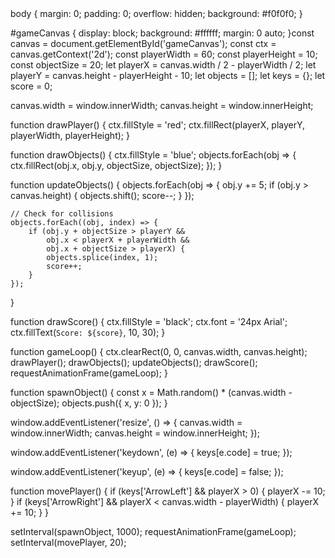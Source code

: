 <!DOCTYPE html>
<html lang="en">
<head>
    <meta charset="UTF-8">
    <meta name="viewport" content="width=device-width, initial-scale=1.0">
    <title>Catch the Falling Objects</title>
    <link rel="stylesheet" href="styles.css">
</head>
<body>
    <canvas id="gameCanvas"></canvas>
    <script src="script.js"></script>
</body>
</html>body {
    margin: 0;
    padding: 0;
    overflow: hidden;
    background: #f0f0f0;
}

#gameCanvas {
    display: block;
    background: #ffffff;
    margin: 0 auto;
}const canvas = document.getElementById('gameCanvas');
const ctx = canvas.getContext('2d');
const playerWidth = 60;
const playerHeight = 10;
const objectSize = 20;
let playerX = canvas.width / 2 - playerWidth / 2;
let playerY = canvas.height - playerHeight - 10;
let objects = [];
let keys = {};
let score = 0;

canvas.width = window.innerWidth;
canvas.height = window.innerHeight;

function drawPlayer() {
    ctx.fillStyle = 'red';
    ctx.fillRect(playerX, playerY, playerWidth, playerHeight);
}

function drawObjects() {
    ctx.fillStyle = 'blue';
    objects.forEach(obj => {
        ctx.fillRect(obj.x, obj.y, objectSize, objectSize);
    });
}

function updateObjects() {
    objects.forEach(obj => {
        obj.y += 5;
        if (obj.y > canvas.height) {
            objects.shift();
            score--;
        }
    });

    // Check for collisions
    objects.forEach((obj, index) => {
        if (obj.y + objectSize > playerY &&
            obj.x < playerX + playerWidth &&
            obj.x + objectSize > playerX) {
            objects.splice(index, 1);
            score++;
        }
    });
}

function drawScore() {
    ctx.fillStyle = 'black';
    ctx.font = '24px Arial';
    ctx.fillText(`Score: ${score}`, 10, 30);
}

function gameLoop() {
    ctx.clearRect(0, 0, canvas.width, canvas.height);
    drawPlayer();
    drawObjects();
    updateObjects();
    drawScore();
    requestAnimationFrame(gameLoop);
}

function spawnObject() {
    const x = Math.random() * (canvas.width - objectSize);
    objects.push({ x, y: 0 });
}

window.addEventListener('resize', () => {
    canvas.width = window.innerWidth;
    canvas.height = window.innerHeight;
});

window.addEventListener('keydown', (e) => {
    keys[e.code] = true;
});

window.addEventListener('keyup', (e) => {
    keys[e.code] = false;
});

function movePlayer() {
    if (keys['ArrowLeft'] && playerX > 0) {
        playerX -= 10;
    }
    if (keys['ArrowRight'] && playerX < canvas.width - playerWidth) {
        playerX += 10;
    }
}

setInterval(spawnObject, 1000);
requestAnimationFrame(gameLoop);
setInterval(movePlayer, 20);

